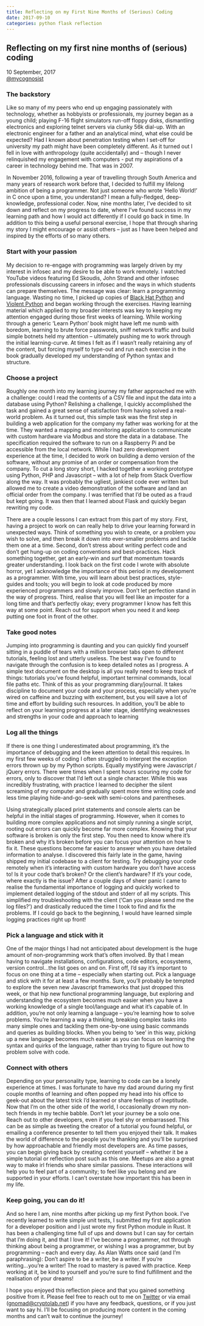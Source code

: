 ```yaml
---
title: Reflecting on my First Nine Months of (Serious) Coding
date: 2017-09-10
categories: python flask reflection
---
```


## Reflecting on my first nine months of (serious) coding

10 September, 2017  
[@mycognosist](https://www.twitter.com/mycognosist)

### The backstory

Like so many of my peers who end up engaging passionately with technology, whether as hobbyists or professionals, my journey began as a young child; playing F-16 flight simulators run-off floppy disks, dismantling electronics and exploring telnet servers via clunky 56k dial-up. With an electronic engineer for a father and an analytical mind, what else could be expected? Had I known about penetration testing when I set-off for university my path might have been completely different. As it turned out I fell in love with anthropology (quite accidentally) and – though I never relinquished my engagement with computers - put my aspirations of a career in technology behind me. That was in 2007.

In November 2016, following a year of travelling through South America and many years of research work before that, I decided to fulfill my lifelong ambition of being a programmer. Not just someone who wrote ‘Hello World!’ in C once upon a time, you understand? I mean a fully-fledged, deep-knowledge, professional coder. Now, nine months later, I’ve decided to sit down and reflect on my progress to date, where I’ve found success in my learning path and how I would act differently if I could go back in time. In addition to this being a useful personal exercise, I hope that through sharing my story I might encourage or assist others – just as I have been helped and inspired by the efforts of so many others.

### Start with your passion

My decision to re-engage with programming was largely driven by my interest in infosec and my desire to be able to work remotely. I watched YouTube videos featuring Ed Skoudis, John Strand and other infosec professionals discussing careers in infosec and the ways in which students can prepare themselves. The message was clear: learn a programming language. Wasting no time, I picked up copies of [Black Hat Python](https://www.nostarch.com/blackhatpython) and [Violent Python](https://www.amazon.com/Violent-Python-Cookbook-Penetration-Engineers/dp/1597499579) and began working through the exercises. Having learning material which applied to my broader interests was key to keeping my attention engaged during those first weeks of learning. While working through a generic ‘Learn Python’ book might have left me numb with boredom, learning to brute force passwords, sniff network traffic and build simple botnets held my attention – ultimately pushing me to work through the initial learning-curve. At times I felt as if I wasn’t really retaining any of the content, but forcing myself to type-out and run each exercise in the book gradually developed my understanding of Python syntax and structure.

### Choose a project

Roughly one month into my learning journey my father approached me with a challenge: could I read the contents of a CSV file and input the data into a database using Python? Relishing a challenge, I quickly accomplished the task and gained a great sense of satisfaction from having solved a real-world problem. As it turned out, this simple task was the first step in building a web application for the company my father was working for at the time. They wanted a mapping and monitoring application to communicate with custom hardware via Modbus and store the data in a database. The specification required the software to run on a Raspberry Pi and be accessible from the local network. While I had zero development experience at the time, I decided to work on building a demo version of the software, without any promise of an order or compensation from the company. To cut a long story short, I hacked together a working prototype using Python, PHP and Javascript – with a lot of help from Stack Overflow along the way. It was probably the ugliest, jankiest code ever written but allowed me to create a video demonstration of the software and land an official order from the company. I was terrified that I’d be outed as a fraud but kept going. It was then that I learned about Flask and quickly began rewriting my code. 

There are a couple lessons I can extract from this part of my story. First, having a project to work on can really help to drive your learning forward in unexpected ways. Think of something you wish to create, or a problem you wish to solve, and then break it down into ever-smaller problems and tackle them one at a time. Second, don’t stress about writing perfect code and don’t get hung-up on coding conventions and best-practices. Hack something together, get an early-win and surf that momentum towards greater understanding. I look back on the first code I wrote with absolute horror, yet I acknowledge the importance of this period in my development as a programmer. With time, you will learn about best practices, style-guides and tools; you will begin to look at code produced by more experienced programmers and slowly improve. Don’t let perfection stand in the way of progress. Third, realise that you will feel like an imposter for a long time and that’s perfectly okay; every programmer I know has felt this way at some point. Reach out for support when you need it and keep putting one foot in front of the other. 

### Take good notes

Jumping into programming is daunting and you can quickly find yourself sitting in a puddle of tears with a million browser tabs open to different tutorials, feeling lost and utterly useless. The best way I’ve found to navigate through the confusion is to keep detailed notes as I progress. A simple text document on the desktop is all you really need to keep track of things: tutorials you’ve found helpful, important terminal commands, local file paths etc. Think of this as your programming diary/journal. It takes discipline to document your code and your process, especially when you’re wired on caffeine and buzzing with excitement, but you will save a lot of time and effort by building such resources. In addition, you’ll be able to reflect on your learning progress at a later stage, identifying weaknesses and strengths in your code and approach to learning   

### Log all the things

If there is one thing I underestimated about programming, it’s the importance of debugging and the keen attention to detail this requires. In my first few weeks of coding I often struggled to interpret the exception errors thrown up by my Python scripts. Equally mystifying were Javascript / jQuery errors. There were times when I spent hours scouring my code for errors, only to discover that I’d left out a single character. While this was incredibly frustrating, with practice I learned to decipher the silent screaming of my computer and gradually spent more time writing code and less time playing hide-and-go-seek with semi-colons and parentheses.

Using strategically placed print statements and console alerts can be helpful in the initial stages of programming. However, when it comes to building more complex applications and not simply running a single script, rooting out errors can quickly become far more complex. Knowing that your software is broken is only the first step. You then need to know where it’s broken and why it’s broken before you can focus your attention on how to fix it. These questions become far easier to answer when you have detailed information to analyse. I discovered this fairly late in the game, having shipped my initial codebase to a client for testing. Try debugging your code remotely when it’s interacting with custom hardware you don’t have access to! Is it your code that’s broken? Or the client’s hardware? If it’s your code, where exactly is the issue? After a couple days of sheer panic I came to realise the fundamental importance of logging and quickly worked to implement detailed logging of the stdout and stderr of all my scripts. This simplified my troubleshooting with the client (‘Can you please send me the log files?’) and drastically reduced the time I took to find and fix the problems. If I could go back to the beginning, I would have learned simple logging practices right up front!

### Pick a language and stick with it

One of the major things I had not anticipated about development is the huge amount of non-programming work that’s often involved. By that I mean having to navigate installations, configurations, code editors, ecosystems, version control...the list goes on and on. First off, I’d say it’s important to focus on one thing at a time – especially when starting out. Pick a language and stick with it for at least a few months. Sure, you’ll probably be tempted to explore the seven new Javascript frameworks that just dropped this week, or that hip new functional programming language, but exploring and understanding the ecosystem becomes much easier when you have a working knowledge of a single tool/language and what it’s capable of. In addition, you’re not only learning a language – you’re learning how to solve problems. You’re learning a way a thinking, breaking complex tasks into many simple ones and tackling them one-by-one using basic commands and queries as building blocks. When you being to ‘see’ in this way, picking up a new language becomes much easier as you can focus on learning the syntax and quirks of the language, rather than trying to figure out how to problem solve with code.

### Connect with others

Depending on your personality type, learning to code can be a lonely experience at times. I was fortunate to have my dad around during my first couple months of learning and often popped my head into his office to geek-out about the latest trick I’d learned or share feelings of ineptitude. Now that I’m on the other side of the world, I occasionally drown my non-tech friends in my techie babble. Don’t let your journey be a solo one. Reach out to other developers, even if you feel shy or embarrassed. This can be as simple as tweeting the creator of a tutorial you found helpful, or emailing a conference presenter to tell them you enjoyed their talk. It makes the world of difference to the people you’re thanking and you’ll be surprised by how approachable and friendly most developers are. As time passes, you can begin giving back by creating content yourself – whether it be a simple tutorial or reflection post such as this one. Meetups are also a great way to make irl friends who share similar passions. These interactions will help you to feel part of a community; to feel like you belong and are supported in your efforts. I can’t overstate how important this has been in my life.

### Keep going, you can do it!

And so here I am, nine months after picking up my first Python book. I’ve recently learned to write simple unit tests, I submitted my first application for a developer position and I just wrote my first Python module in Rust. It has been a challenging time full of ups and downs but I can say for certain that I’m doing it, and that I love it! I’ve become a programmer, not through thinking about being a programmer, or wishing I was a programmer, but by programming – each and every day. As Alan Watts once said (and I’m paraphrasing): Don’t aspire to be a writer, be a writer. If you’re writing...you’re a writer! The road to mastery is paved with practice. Keep working at it, be kind to yourself and you’re sure to find fulfillment and the realisation of your dreams!

I hope you enjoyed this reflection piece and that you gained something positive from it. Please feel free to reach out to me on [Twitter](https://www.twitter.com/mycognosist) or via email (gnomad@cryptolab.net) if you have any feedback, questions, or if you just want to say hi. I’ll be focusing on producing more content in the coming months and can’t wait to continue the journey!
